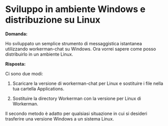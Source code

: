 # Sviluppo in ambiente Windows e distribuzione su Linux

**Domanda:**

Ho sviluppato un semplice strumento di messaggistica istantanea utilizzando workerman-chat su Windows. Ora vorrei sapere come posso distribuirlo in un ambiente Linux.

**Risposta:**

Ci sono due modi:

1. Scaricare la versione di workerman-chat per Linux e sostituire i file nella tua cartella Applications.

2. Sostituire la directory Workerman con la versione per Linux di Workerman.

Il secondo metodo è adatto per qualsiasi situazione in cui si desideri trasferire una versione Windows a un sistema Linux.
